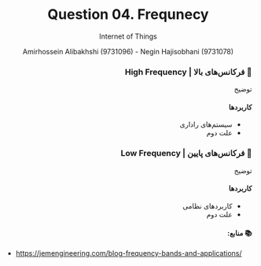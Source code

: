 <div align="center">
  
# Question 04. Frequnecy
 
Internet of Things
 
Amirhossein Alibakhshi (9731096) - Negin Hajisobhani (9731078)
 
</div>


<div dir="rtl">

### 🔸 فرکانس‌های بالا | High Frequency

توضیج

#### کاربرد‌ها 
- سیستم‌های راداری
- علت دوم


### 🔸 فرکانس‌های پایین | Low Frequency

توضیج

#### کاربرد‌ها 
- کاربرد‌های نظامی
- علت دوم


#### 📚 منابع:
</div>

- https://jemengineering.com/blog-frequency-bands-and-applications/